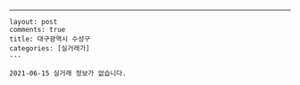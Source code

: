 ---
    layout: post
    comments: true
    title: 대구광역시 수성구
    categories: [실거래가]
    ---

    2021-06-15 실거래 정보가 없습니다.

    